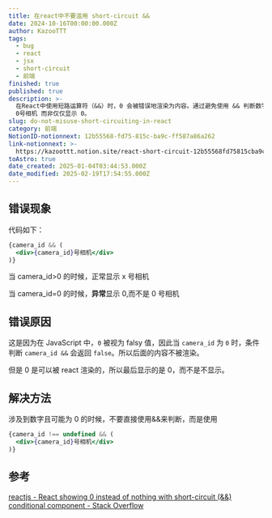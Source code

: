 ```yaml
---
title: 在react中不要滥用 short-circuit &&
date: 2024-10-16T00:00:00.000Z
author: KazooTTT
tags:
  - bug
  - react
  - jsx
  - short-circuit
  - 前端
finished: true
published: true
description: >-
  在React中使用短路运算符（&&）时，0 会被错误地渲染为内容。通过避免使用 && 判断数字，特别是可能为 0 的值，可以确保正确的内容显示，例如显示
  0号相机 而非仅仅显示 0。
slug: do-not-misuse-short-circuiting-in-react
category: 前端
NotionID-notionnext: 12b55568-fd75-815c-ba9c-ff587a86a262
link-notionnext: >-
  https://kazoottt.notion.site/react-short-circuit-12b55568fd75815cba9cff587a86a262
toAstro: true
date_created: 2025-01-04T03:44:53.000Z
date_modified: 2025-02-19T17:54:55.000Z
---
```


## 错误现象

代码如下：

``` jsx
{camera_id && (
  <div>{camera_id}号相机</div>
)}
```

当 camera_id>0 的时候，正常显示 x 号相机

当 camera_id=0 的时候，**异常**显示 0,而不是 0 号相机

## 错误原因

这是因为在 JavaScript 中，`0` 被视为 falsy 值，因此当 `camera_id` 为 `0` 时，条件判断 `camera_id &&` 会返回 `false`。所以后面的内容不被渲染。

但是 0 是可以被 react 渲染的，所以最后显示的是 0，而不是不显示。

## 解决方法

涉及到数字且可能为 0 的时候，不要直接使用&&来判断，而是使用

``` jsx
{camera_id !== undefined && (
  <div>{camera_id}号相机</div>
)}
```

## 参考

[reactjs - React showing 0 instead of nothing with short-circuit (&&) conditional component - Stack Overflow](<https://stackoverflow.com/questions/53048037/react-showing-0-instead-of-nothing-with-short-circuit-conditional-component>)
